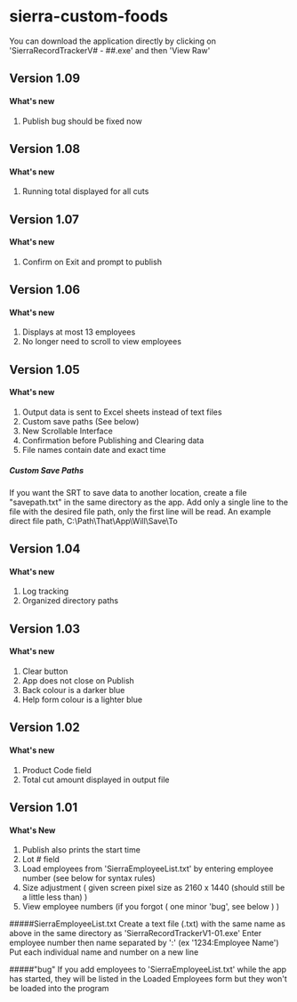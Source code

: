 # sierra-custom-foods

You can download the application directly by clicking on 'SierraRecordTrackerV# - ##.exe' and then 'View Raw'

## Version 1.09
#### What's new
1. Publish bug should be fixed now


## Version 1.08
#### What's new
1. Running total displayed for all cuts


## Version 1.07
#### What's new
 1. Confirm on Exit and prompt to publish


## Version 1.06
#### What's new
 1. Displays at most 13 employees
 2. No longer need to scroll to view employees


## Version 1.05
#### What's new
1. Output data is sent to Excel sheets instead of text files
2. Custom save paths (See below)
3. New Scrollable Interface
4. Confirmation before Publishing and Clearing data
5. File names contain date and exact time

##### Custom Save Paths
If you want the SRT to save data to another location, create a file "savepath.txt" in the same directory as the app.
Add only a single line to the file with the desired file path, only the first line will be read.
An example direct file path, C:\Path\That\App\Will\Save\To


## Version 1.04
#### What's new

1. Log tracking
2. Organized directory paths

## Version 1.03
#### What's new 
1. Clear button
2. App does not close on Publish
3. Back colour is a darker blue
4. Help form colour is a lighter blue


## Version 1.02
#### What's new
1. Product Code field
2. Total cut amount displayed in output file


## Version 1.01
#### What's New
1. Publish also prints the start time
2. Lot # field 
3. Load employees from 'SierraEmployeeList.txt' by entering employee number (see below for syntax rules)
4. Size adjustment ( given screen pixel size as 2160 x 1440 (should still be a little less than) )
5. View employee numbers (if you forgot ( one minor 'bug', see below ) )

#####SierraEmployeeList.txt
Create a text file (.txt) with the same name as above in the same directory as 'SierraRecordTrackerV1-01.exe'
Enter employee number then name separated by ':' (ex '1234:Employee Name')
Put each individual name and number on a new line

#####"bug"
If you add employees to 'SierraEmployeeList.txt' while the app has started, they will be listed in the Loaded Employees form but
they won't be loaded into the program
